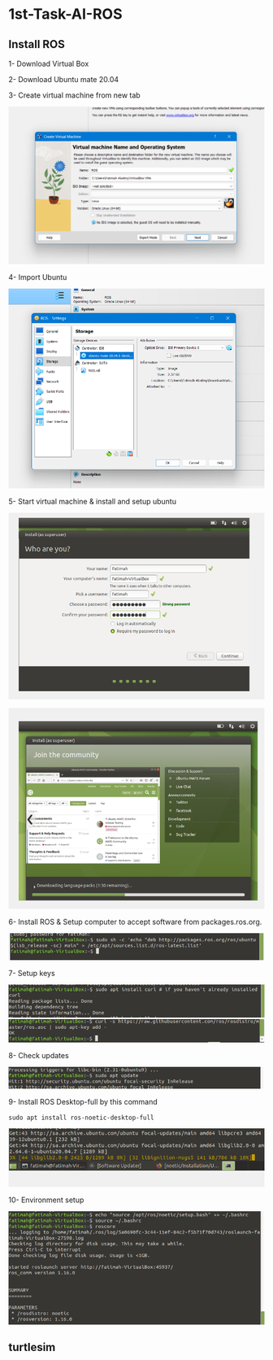 # 1st-Task-AI-ROS


## Install ROS

1- Download Virtual Box

2- Download Ubuntu mate 20.04

3- Create virtual machine from new tab

![](/imgs/step1.png)

4- Import Ubuntu

![](/imgs/step4.png)

5- Start virtual machine & install and setup ubuntu 

![](/imgs/step5.png)

![](/imgs/step6.png)

6- Install ROS & Setup computer to accept software from packages.ros.org.

![](/imgs/1-1.png)

7- Setup keys

![](/imgs/1-2.png)
![](/imgs/1-2-0.png)

8- Check updates

![](/imgs/1-3.png)

9- Install ROS Desktop-full by this command

```
sudo apt install ros-noetic-desktop-full
```
![](/imgs/1-4.png)

10- Environment setup 

![](/imgs/1-5.png)

## turtlesim
